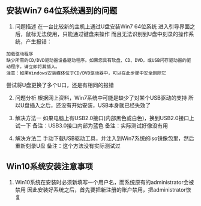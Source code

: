 


## 安装Win7 64位系统遇到的问题
1. 问题描述
在一台比较新的主机上通过U盘安装Win7 64位系统
进入引导界面之后，鼠标无法使用，只能通过键盘来操作
而且无法识别到U盘中刻录的操作系统，产生报错：
```
加载驱动程序
缺少所需的CD/DVD驱动器设备驱动程序。如果您具有软盘、CD、DVD，或USB闪存驱动器的驱动程序，请立即将其插入。
注意：如果Windows安装媒体位于CD/DVD驱动器中，可以在此步骤中安全删除它
```
尝试将U盘更换了多个U口，还是有相同的报错

2. 问题分析
根据网上资料，Win7系统中可能是缺少了对某个USB驱动的支持
所以U盘插入之后，还没有开始安装，USB本身就已经失效了

3. 解决方法一
如果电脑上有USB2.0接口(内部黑色或白色)，换到USB2.0接口上试一下
备注：USB3.0接口内部为蓝色
备注：实际测试好像没有用

4. 解决方法二
手动下载USB驱动工具，并注入到Win7系统的iso镜像包里，然后重新刻录U盘
备注：这个方法没有实际测试过


## Win10系统安装注意事项
1. Win10系统在安装时必须新填写一个用户名，而系统原有的administrator会被禁用
因此安装好系统之后，首先要把新注册的账户禁用，把administrator恢复